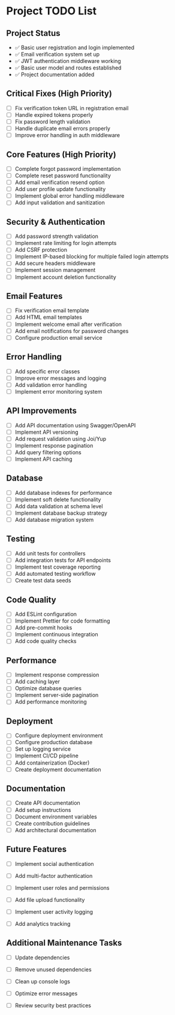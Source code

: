 # Project TODO List

## Project Status
- ✅ Basic user registration and login implemented
- ✅ Email verification system set up
- ✅ JWT authentication middleware working
- ✅ Basic user model and routes established
- ✅ Project documentation added

## Critical Fixes (High Priority)
- [ ] Fix verification token URL in registration email
- [ ] Handle expired tokens properly
- [ ] Fix password length validation
- [ ] Handle duplicate email errors properly
- [ ] Improve error handling in auth middleware

## Core Features (High Priority)
- [ ] Complete forgot password implementation
- [ ] Complete reset password functionality
- [ ] Add email verification resend option
- [ ] Add user profile update functionality
- [ ] Implement global error handling middleware
- [ ] Add input validation and sanitization

## Security & Authentication
- [ ] Add password strength validation
- [ ] Implement rate limiting for login attempts
- [ ] Add CSRF protection
- [ ] Implement IP-based blocking for multiple failed login attempts
- [ ] Add secure headers middleware
- [ ] Implement session management
- [ ] Implement account deletion functionality

## Email Features
- [ ] Fix verification email template
- [ ] Add HTML email templates
- [ ] Implement welcome email after verification
- [ ] Add email notifications for password changes
- [ ] Configure production email service

## Error Handling
- [ ] Add specific error classes
- [ ] Improve error messages and logging
- [ ] Add validation error handling
- [ ] Implement error monitoring system

## API Improvements
- [ ] Add API documentation using Swagger/OpenAPI
- [ ] Implement API versioning
- [ ] Add request validation using Joi/Yup
- [ ] Implement response pagination
- [ ] Add query filtering options
- [ ] Implement API caching

## Database
- [ ] Add database indexes for performance
- [ ] Implement soft delete functionality
- [ ] Add data validation at schema level
- [ ] Implement database backup strategy
- [ ] Add database migration system

## Testing
- [ ] Add unit tests for controllers
- [ ] Add integration tests for API endpoints
- [ ] Implement test coverage reporting
- [ ] Add automated testing workflow
- [ ] Create test data seeds

## Code Quality
- [ ] Add ESLint configuration
- [ ] Implement Prettier for code formatting
- [ ] Add pre-commit hooks
- [ ] Implement continuous integration
- [ ] Add code quality checks

## Performance
- [ ] Implement response compression
- [ ] Add caching layer
- [ ] Optimize database queries
- [ ] Implement server-side pagination
- [ ] Add performance monitoring

## Deployment
- [ ] Configure deployment environment
- [ ] Configure production database
- [ ] Set up logging service
- [ ] Implement CI/CD pipeline
- [ ] Add containerization (Docker)
- [ ] Create deployment documentation

## Documentation
- [ ] Create API documentation
- [ ] Add setup instructions
- [ ] Document environment variables
- [ ] Create contribution guidelines
- [ ] Add architectural documentation

## Future Features
- [ ] Implement social authentication
- [ ] Add multi-factor authentication
- [ ] Implement user roles and permissions
- [ ] Add file upload functionality
- [ ] Implement user activity logging
- [ ] Add analytics tracking


## Additional Maintenance Tasks
- [ ] Update dependencies
- [ ] Remove unused dependencies
- [ ] Clean up console logs
- [ ] Optimize error messages
- [ ] Review security best practices

